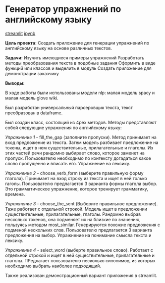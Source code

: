 # Генератор упражнений по английскому языку


[streamlit](https://appapppy-4szqiygthaif9uksi5q8w2.streamlit.app/) [ipynb](https://github.com/DariaLavrenuik/Portfolio/blob/main/english_exercise_generator/notebook_exercise.ipynb)

**Цель проекта:**
Создать приложение для генерации упражнений по английскому языку на основе различных текстов.

**Задачи:**
Изучить имеющиеся примеры упражнений
Разработать методы преобразования текста в подобные задания
Оформить в виде функций или классов и выделить в модуль
Создать приложение для демонстрации заказчику

**Выводы:**

В ходе работы были использованы модели nlp: малая модель spacy и малая модель glove wiki.

Был разработан универсальный парсеровщик текста, текст преобразован в dataframe.

Был создан класс, состоящий из 4рех методов. Методы представляют собой следующие упражнения по английскому языку:

*Упражнение 1* - fill_the_gap (заполните пропуски). Метод принимает на вход предложение из текста. Затем модель разбивает предложение на токены, ищет в нем существительные, прилагательные и глаголы. Из этих частей речи рандомно выбирает слово, которое заменет на пропуск. Пользователю необходимо по контексту догадаться какое слово пропущенно и вписать его. Упражнение на лексику.

*Упражнение 2* - choose_verb_form (выберите правильную форму глагола). Принимает на вход строку из текста и ищет в ней только гаголы. Пользователю предлагается 3 варианта формы глагола выбор. Это грамматическое упражнение, которое тренирует грамматику, времена.

*Упражнение 3* - choose_the_sent (Выберите правильное предложение). Таже работает с отдельной строкой. Модель ищет в предложении существительные, прилагательные, глаголы. Рандомно выбрав несколько токенов, она подменяет их на близкие по значению, пользуясь методом most_similar. Генерируются похожие предложения с подменой нескольких слов. Пользователю предлагается 3 варианта предложения на выбор. Упражнение на понимание смысла текста и лексику.

*Упражнение 4* - select_word (выберте правильное слово). Работает с отдельной строкой и ищет в ней существительные, прилагательные и глаголы. ПРедлагает пользователю несколько синонимов, из которых необходимо выбрать наиболее подходящий.

Также реализован демонстрационный вариант приложения в streamlit.

